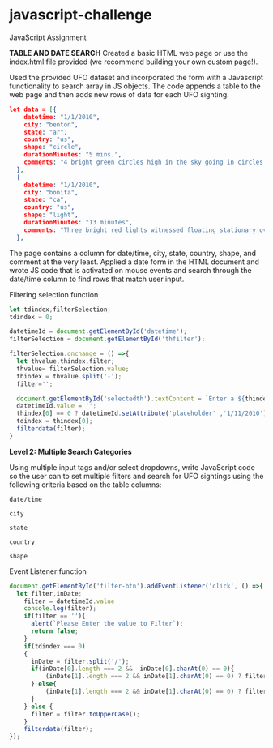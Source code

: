 # javascript-challenge
JavaScript Assignment

**TABLE AND DATE SEARCH**
Created a basic HTML web page or use the index.html file provided (we recommend building your own custom page!).

Used the provided UFO dataset and incorporated the form with a Javascript functionality to search array in JS objects. The code appends a table to the web page and then adds new rows of data for each UFO sighting.

```JSON
let data = [{
    datetime: "1/1/2010",
    city: "benton",
    state: "ar",
    country: "us",
    shape: "circle",
    durationMinutes: "5 mins.",
    comments: "4 bright green circles high in the sky going in circles then one bright green light at my front door."
  },
  {
    datetime: "1/1/2010",
    city: "bonita",
    state: "ca",
    country: "us",
    shape: "light",
    durationMinutes: "13 minutes",
    comments: "Three bright red lights witnessed floating stationary over San Diego New Years Day 2010"
  },
```


The page contains a column for date/time, city, state, country, shape, and comment at the very least.
Applied a date form in the HTML document and wrote JS code that is activated on mouse events and search through the date/time column to find rows that match user input.

Filtering selection function

```Javascript
let tdindex,filterSelection;
tdindex = 0;

datetimeId = document.getElementById('datetime');
filterSelection = document.getElementById('thfilter');

filterSelection.onchange = () =>{
  let thvalue,thindex,filter;
  thvalue= filterSelection.value;
  thindex = thvalue.split('-');
  filter='';

  document.getElementById('selectedth').textContent = `Enter a ${thindex[1]}`;
  datetimeId.value = '';
  thindex[0] == 0 ? datetimeId.setAttribute('placeholder' ,'1/11/2010') : datetimeId.setAttribute('placeholder' ,`Enter a ${thindex[1]}`);
  tdindex = thindex[0];
  filterdata(filter);
}

```

**Level 2: Multiple Search Categories**

Using multiple input tags and/or select dropdowns, write JavaScript code so the user can to set multiple filters and search for UFO sightings using the following criteria based on the table columns:

`date/time`

`city`

`state`

`country`

`shape`

Event Listener function

```Javascript
document.getElementById('filter-btn').addEventListener('click', () =>{
  let filter,inDate;
    filter = datetimeId.value
    console.log(filter);
    if(filter == ''){
      alert(`Please Enter the value to Filter`);
      return false;
    }
    if(tdindex === 0)
    {
      inDate = filter.split('/');
      if(inDate[0].length === 2 &&  inDate[0].charAt(0) == 0){
          (inDate[1].length === 2 && inDate[1].charAt(0) == 0) ? filter = `${inDate[0].charAt(1)}/${inDate[1].charAt(1)}/${inDate[2]}` : filter = `${inDate[0].charAt(1)}/${inDate[1]}/${inDate[2]}`;
      } else{
          (inDate[1].length === 2 && inDate[1].charAt(0) == 0) ? filter = `${inDate[0]}/${inDate[1].charAt(1)}/${inDate[2]}` : filter = `${inDate[0]}/${inDate[1]}/${inDate[2]}`;
      }
    } else {
      filter = filter.toUpperCase();
    }
    filterdata(filter);
});

```
